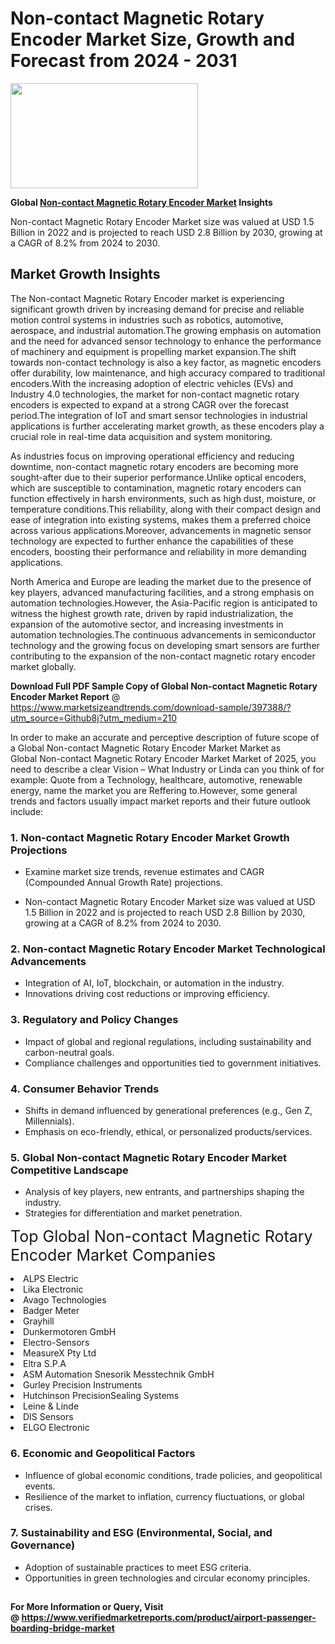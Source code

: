 <H1>Non-contact Magnetic Rotary Encoder Market Size, Growth and Forecast from 2024 - 2031</H1><img class="aligncenter size-medium wp-image-584254" src="https://thirdeyenews.in/wp-content/uploads/2024/09/Global-Market-Research-300x168.jpeg" alt="" width="300" height="168" /><p><strong>Global&nbsp;<a href="https://www.marketsizeandtrends.com/download-sample/397388/?utm_source=Github8j?utm_medium=210">Non-contact Magnetic Rotary Encoder Market</a> Insights</strong></p><p>Non-contact Magnetic Rotary Encoder Market size was valued at USD 1.5 Billion in 2022 and is projected to reach USD 2.8 Billion by 2030, growing at a CAGR of 8.2% from 2024 to 2030.</p><p><h2>Market Growth Insights</h2> <p>The Non-contact Magnetic Rotary Encoder market is experiencing significant growth driven by increasing demand for precise and reliable motion control systems in industries such as robotics, automotive, aerospace, and industrial automation.The growing emphasis on automation and the need for advanced sensor technology to enhance the performance of machinery and equipment is propelling market expansion.The shift towards non-contact technology is also a key factor, as magnetic encoders offer durability, low maintenance, and high accuracy compared to traditional encoders.With the increasing adoption of electric vehicles (EVs) and Industry 4.0 technologies, the market for non-contact magnetic rotary encoders is expected to expand at a strong CAGR over the forecast period.The integration of IoT and smart sensor technologies in industrial applications is further accelerating market growth, as these encoders play a crucial role in real-time data acquisition and system monitoring.</p> <p>As industries focus on improving operational efficiency and reducing downtime, non-contact magnetic rotary encoders are becoming more sought-after due to their superior performance.Unlike optical encoders, which are susceptible to contamination, magnetic rotary encoders can function effectively in harsh environments, such as high dust, moisture, or temperature conditions.This reliability, along with their compact design and ease of integration into existing systems, makes them a preferred choice across various applications.Moreover, advancements in magnetic sensor technology are expected to further enhance the capabilities of these encoders, boosting their performance and reliability in more demanding applications.</p> <p>North America and Europe are leading the market due to the presence of key players, advanced manufacturing facilities, and a strong emphasis on automation technologies.However, the Asia-Pacific region is anticipated to witness the highest growth rate, driven by rapid industrialization, the expansion of the automotive sector, and increasing investments in automation technologies.The continuous advancements in semiconductor technology and the growing focus on developing smart sensors are further contributing to the expansion of the non-contact magnetic rotary encoder market globally.</p> <p><span class=""><strong>Download Full PDF Sample Copy of Global Non-contact Magnetic Rotary Encoder Market Report</strong> @ <a href="https://www.marketsizeandtrends.com/download-sample/397388/?utm_source=Github8j?utm_medium=210" target="_blank">https://www.marketsizeandtrends.com/download-sample/397388/?utm_source=Github8j?utm_medium=210</a></span></p><p>In order to make an accurate and perceptive description of future scope of a Global&nbsp;Non-contact Magnetic Rotary Encoder Market Market as Global&nbsp;Non-contact Magnetic Rotary Encoder Market Market of 2025, you need to describe a clear Vision &ndash; What Industry or Linda can you think of for example: Quote from a Technology, healthcare, automotive, renewable energy, name the market you are Reffering to.However, some general trends and factors usually impact market reports and their future outlook include:</p><h3>1.&nbsp;<strong>Non-contact Magnetic Rotary Encoder Market Growth Projections</strong></h3><ul><li>Examine market size trends, revenue estimates and CAGR (Compounded Annual Growth Rate) projections.</li><li><p>Non-contact Magnetic Rotary Encoder Market size was valued at USD 1.5 Billion in 2022 and is projected to reach USD 2.8 Billion by 2030, growing at a CAGR of 8.2% from 2024 to 2030.</p></li></ul><h3>2.&nbsp;<strong>Non-contact Magnetic Rotary Encoder Market Technological Advancements</strong></h3><ul><li>Integration of AI, IoT, blockchain, or automation in the industry.</li><li>Innovations driving cost reductions or improving efficiency.</li></ul><h3>3.&nbsp;<strong>Regulatory and Policy Changes</strong></h3><ul><li>Impact of global and regional regulations, including sustainability and carbon-neutral goals.</li><li>Compliance challenges and opportunities tied to government initiatives.</li></ul><h3>4.&nbsp;<strong>Consumer Behavior Trends</strong></h3><ul><li>Shifts in demand influenced by generational preferences (e.g., Gen Z, Millennials).</li><li>Emphasis on eco-friendly, ethical, or personalized products/services.</li></ul><h3>5.&nbsp;<strong>Global Non-contact Magnetic Rotary Encoder Market Competitive Landscape</strong></h3><ul><li>Analysis of key players, new entrants, and partnerships shaping the industry.</li><li>Strategies for differentiation and market penetration.</li></ul><p data-pm-slice="1 1 []"><span style="color: inherit; font-family: inherit; font-size: 25px;">Top Global Non-contact Magnetic Rotary Encoder Market Companies</span></p><div class="" data-test-id=""><p><li>ALPS Electric</li><li> Lika Electronic</li><li> Avago Technologies</li><li> Badger Meter</li><li> Grayhill</li><li> Dunkermotoren GmbH</li><li> Electro-Sensors</li><li> MeasureX Pty Ltd</li><li> Eltra S.P.A</li><li> ASM Automation Snesorik Messtechnik GmbH</li><li> Gurley Precision Instruments</li><li> Hutchinson PrecisionSealing Systems</li><li> Leine & Linde</li><li> DIS Sensors</li><li> ELGO Electronic</li></p></div><h3>6.&nbsp;<strong>Economic and Geopolitical Factors</strong></h3><ul><li>Influence of global economic conditions, trade policies, and geopolitical events.</li><li>Resilience of the market to inflation, currency fluctuations, or global crises.</li></ul><h3>7.&nbsp;<strong>Sustainability and ESG (Environmental, Social, and Governance)</strong></h3><ul><li>Adoption of sustainable practices to meet ESG criteria.</li><li>Opportunities in green technologies and circular economy principles.</li></ul><h2><strong style="font-size: 14px;">For More Information or Query, Visit @&nbsp;</strong><a style="background-color: #ffffff; font-size: 14px;" href="https://www.marketsizeandtrends.com/report/non-contact-magnetic-rotary-encoder-market/" target="_blank">https://www.verifiedmarketreports.com/product/airport-passenger-boarding-bridge-market</a></h2>